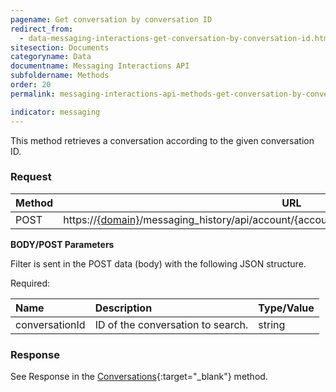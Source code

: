 ```yaml
---
pagename: Get conversation by conversation ID
redirect_from:
  - data-messaging-interactions-get-conversation-by-conversation-id.html
sitesection: Documents
categoryname: Data
documentname: Messaging Interactions API
subfoldername: Methods
order: 20
permalink: messaging-interactions-api-methods-get-conversation-by-conversation-id.html

indicator: messaging
---
```


This method retrieves a conversation according to the given conversation ID.

### Request

Method     | URL
--------   | ---
POST       | https://[{domain}](/agent-domain-domain-api.html)/messaging_history/api/account/{accountID}/conversations/conversation/search

**BODY/POST Parameters**

Filter is sent in the POST data (body) with the following JSON structure.

Required:

| Name            | Description                        | Type/Value |
| :---------      | :---------------                   | :----------|
| conversationId | ID of the conversation to search.    | string|

### Response

See Response in the  [Conversations](data-messaging-interactions-conversations.html){:target="_blank"} method.
